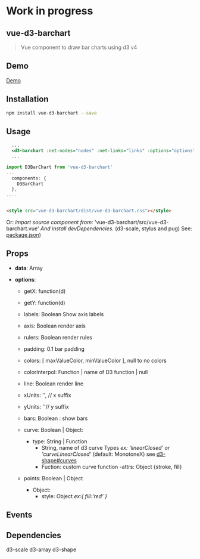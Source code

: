 # Work in progress

## vue-d3-barchart 
 > Vue component to draw bar charts using d3 v4

## Demo

[Demo](https://emiliorizzo.github.io/vue-d3-barchart/)

## Installation

``` bash
npm install vue-d3-barchart --save

```

## Usage


```xml
  ...  
  <d3-barchart :net-nodes="nodes" :net-links="links" :options="options" />
  ...

```
``` javascript  
import D3BarChart from 'vue-d3-barchart'
...
  components: {
    D3BarChart
  },
....
```
``` html

<style src="vue-d3-barchart/dist/vue-d3-barchart.css"></style>

```

Or: *import source component from:* 'vue-d3-barchart/src/vue-d3-barchart.vue'
*And install devDependencies.* (d3-scale, stylus and pug) 
See: [package.json](https://github.com/emiliorizzo/vue-d3-barchart/blob/master/package.json))


## Props

  - **data**: Array 

- **options**:

  - getX: function(d)
  - getY: function(d)
  
  - labels: Boolean
      Show axis labels
  
  - axis: Boolean
      render axis
  
  - rulers: Boolean
      render rules
  
  - padding: 0.1 
    bar padding
  
  - colors: [ maxValueColor, minValueColor ], null to no colors

  - colorInterpol: Function | name of D3 function | null
  
  - line: Boolean
    render line
  
  - xUnits: '', // x  suffix
  - yUnits: ''//  y suffix
  - bars: Boolean : show bars
  
  - curve: Boolean | Object:
    - type: String | Function
      - String, name of d3 curve Types 
        *ex: 'linearClosed' or 'curveLinearClosed'* (default: MonotoneX)
        see [d3-shape#curves](https://github.com/d3/d3-shape#curves)
      - Fuction: custom curve function
    -attrs: Object {stroke, fill} 
  
  - points: Boolean | Object
    - Object: 
      - style: Object *ex:{ fill:'red' }*


## Events

## Dependencies

d3-scale
d3-array
d3-shape


